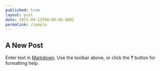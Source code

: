 ```yaml
---
published: true
layout: post
date: 2015-09-23T00:00:00.000Z
permalink: /sample
---
```




## A New Post

Enter text in [Markdown](http://daringfireball.net/projects/markdown/). Use the toolbar above, or click the **?** button for formatting help.
